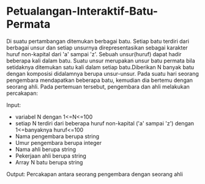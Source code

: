 # Petualangan-Interaktif-Batu-Permata
  Di suatu pertambangan ditemukan berbagai batu. Setiap batu terdiri dari berbagai unsur dan setiap unsurnya direpresentasikan sebagai karakter huruf non-kapital dari 'a' sampai 'z'. Sebuah unsur(huruf) dapat hadir beberapa kali dalam batu. Suatu unsur merupakan unsur batu permata bila setidaknya ditemukan satu kali dalam setiap batu.Diberikan N banyak batu dengan komposisi didalamnya berupa unsur-unsur. 
Pada suatu hari seorang pengembara mendapatkan beberapa batu, kemudian dia bertemu dengan seorang ahli. Pada pertemuan tersebut, pengembara dan ahli melakukan percakapan:

Input: 
* variabel N dengan 1<=N<=100
* setiap N terdiri dari beberapa huruf non-kapital ('a' sampai 'z') dengan 1<=banyaknya huruf<=100
* Nama pengembara berupa string
* Umur pengembara berupa integer
* Nama ahli berupa string
* Pekerjaan ahli berupa string
* Array N batu berupa string

Output: Percakapan antara seorang pengembara dengan seorang ahli

